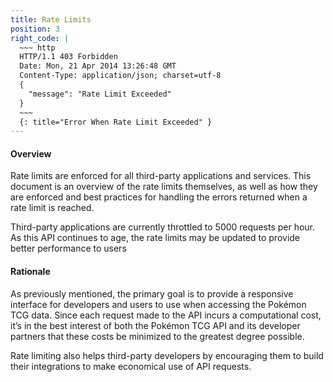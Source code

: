 ```yaml
---
title: Rate Limits
position: 3
right_code: |
  ~~~ http
  HTTP/1.1 403 Forbidden
  Date: Mon, 21 Apr 2014 13:26:48 GMT
  Content-Type: application/json; charset=utf-8
  {
    "message": "Rate Limit Exceeded"
  }
  ~~~
  {: title="Error When Rate Limit Exceeded" }
---
```


#### Overview

Rate limits are enforced for all third-party applications and services. This document is an overview of the rate limits themselves, as well as how they are enforced and best practices for handling the errors returned when a rate limit is reached.

Third-party applications are currently throttled to 5000 requests per hour. As this API continues to age, the rate limits may be updated to provide better performance to users

#### Rationale

As previously mentioned, the primary goal is to provide a responsive interface for developers and users to use when accessing the Pokémon TCG data. Since each request made to the API incurs a computational cost, it’s in the best interest of both the Pokémon TCG API and its developer partners that these costs be minimized to the greatest degree possible.

Rate limiting also helps third-party developers by encouraging them to build their integrations to make economical use of API requests.